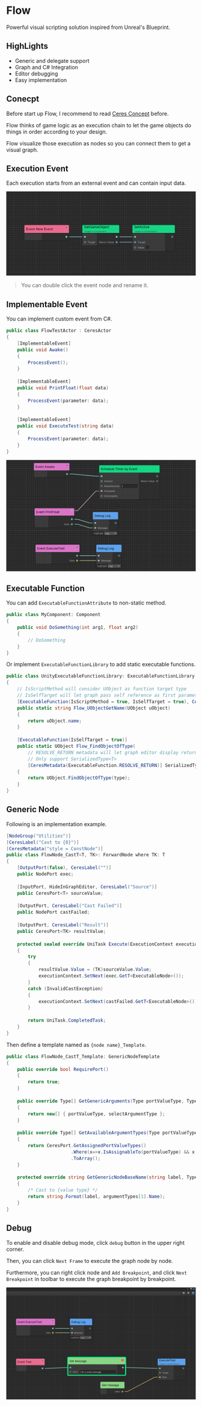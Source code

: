 # Flow
Powerful visual scripting solution inspired from Unreal's Blueprint.

## HighLights

- Generic and delegate support
- Graph and C# Integration
- Editor debugging
- Easy implementation

## Conecpt

Before start up Flow, I recommend to read [Ceres Concept](./ceres_concept.md) before.

Flow thinks of game logic as an execution chain to let the game objects do things in order according to your design.

Flow visualize those execution as nodes so you can connect them to get a visual graph.

## Execution Event

Each execution starts from an external event and can contain input data.

![Execution Event](./Images/flow_execution_event.png)

> You can double click the event node and rename it.

## Implementable Event

You can implement custom event from C#.

```C#
public class FlowTestActor : CeresActor
{
    [ImplementableEvent]
    public void Awake()
    {
        ProcessEvent();
    }

    [ImplementableEvent]
    public void PrintFloat(float data)
    {
        ProcessEvent(parameter: data);
    }

    [ImplementableEvent]
    public void ExecuteTest(string data)
    {
        ProcessEvent(parameter: data);
    }
}
```

![Custom Event](./Images/flow_custom_event.png)

## Executable Function

You can add `ExecutableFunctionAttribute` to non-static method.

```C#
public class MyComponent: Component
{
    public void DoSomething(int arg1, float arg2)
    {
        // DoSomething
    }
}
```

Or implement `ExecutableFunctionLibrary` to add static executable functions.

```C#
public class UnityExecutableFunctionLibrary: ExecutableFunctionLibrary
{
    // IsScriptMethod will consider UObject as function target type
    // IsSelfTarget will let graph pass self reference as first parameter if self is UObject
    [ExecutableFunction(IsScriptMethod = true, IsSelfTarget = true), CeresLabel("GetName")]
    public static string Flow_UObjectGetName(UObject uObject)
    {
        return uObject.name;
    }

    [ExecutableFunction(IsSelfTarget = true)]
    public static UObject Flow_FindObjectOfType(
        // RESOLVE_RETURN metadata will let graph editor display return type by this parameter result
        // Only support SerializedType<T>
        [CeresMetadata(ExecutableFunction.RESOLVE_RETURN)] SerializedType<UObject> type)
    {
        return UObject.FindObjectOfType(type);
    }
}
```

## Generic Node

Following is an implementation example.

```C#
[NodeGroup("Utilities")]
[CeresLabel("Cast to {0}")]
[CeresMetadata("style = ConstNode")]
public class FlowNode_CastT<T, TK>: ForwardNode where TK: T
{
    [OutputPort(false), CeresLabel("")]
    public NodePort exec;
    
    [InputPort, HideInGraphEditor, CeresLabel("Source")]
    public CeresPort<T> sourceValue;
    
    [OutputPort, CeresLabel("Cast Failed")]
    public NodePort castFailed;
            
    [OutputPort, CeresLabel("Result")]
    public CeresPort<TK> resultValue;

    protected sealed override UniTask Execute(ExecutionContext executionContext)
    {
        try
        {
            resultValue.Value = (TK)sourceValue.Value;
            executionContext.SetNext(exec.GetT<ExecutableNode>());
        }
        catch (InvalidCastException)
        {
            executionContext.SetNext(castFailed.GetT<ExecutableNode>());
        }

        return UniTask.CompletedTask;
    }
}
```

Then define a template named as `{node name}_Template`.

```C#
public class FlowNode_CastT_Template: GenericNodeTemplate
{
    public override bool RequirePort()
    {
        return true;
    }
    
    public override Type[] GetGenericArguments(Type portValueType, Type selectArgumentType)
    {
        return new[] { portValueType, selectArgumentType };
    }

    public override Type[] GetAvailableArgumentTypes(Type portValueType)
    {
        return CeresPort.GetAssignedPortValueTypes()
                        .Where(x=>x.IsAssignableTo(portValueType) && x != portValueType)
                        .ToArray();
    }
    
    protected override string GetGenericNodeBaseName(string label, Type[] argumentTypes)
    {
        /* Cast to {value type} */
        return string.Format(label, argumentTypes[1].Name);
    }
}
```


## Debug

To enable and disable debug mode, click `debug` button in the upper right corner.

Then, you can click `Next Frame` to execute the graph node by node.

Furthermore, you can right click node and `Add Breakpoint`, and click `Next Breakpoint` in toolbar to execute the graph breakpoint by breakpoint.

![Debug](./Images/flow_debugger.png)
